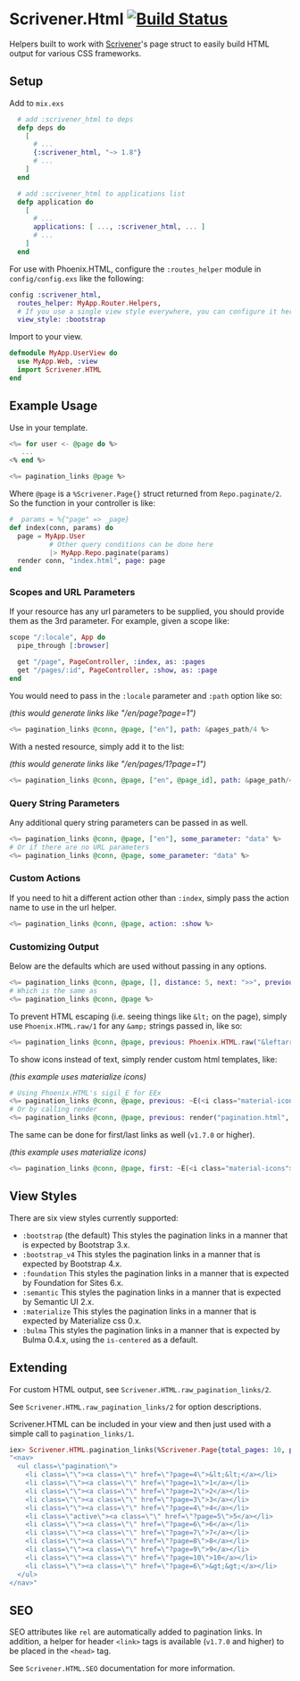 # Scrivener.Html [![Build Status](https://semaphoreci.com/api/v1/projects/3b1ad27c-8991-4208-94d0-0bae42108482/638637/badge.svg)](https://semaphoreci.com/mgwidmann/scrivener_html)

Helpers built to work with [Scrivener](https://github.com/drewolson/scrivener)'s page struct to easily build HTML output for various CSS frameworks.

## Setup

Add to `mix.exs`

```elixir
  # add :scrivener_html to deps
  defp deps do
    [
      # ...
      {:scrivener_html, "~> 1.8"}
      # ...
    ]
  end

  # add :scrivener_html to applications list
  defp application do
    [
      # ...
      applications: [ ..., :scrivener_html, ... ]
      # ...
    ]
  end
```

For use with Phoenix.HTML, configure the `:routes_helper` module in `config/config.exs`
like the following:

```elixir
config :scrivener_html,
  routes_helper: MyApp.Router.Helpers,
  # If you use a single view style everywhere, you can configure it here. See View Styles below for more info.
  view_style: :bootstrap
```

Import to your view.

```elixir
defmodule MyApp.UserView do
  use MyApp.Web, :view
  import Scrivener.HTML
end
```

## Example Usage

Use in your template.

```elixir
<%= for user <- @page do %>
   ...
<% end %>

<%= pagination_links @page %>
```

Where `@page` is a `%Scrivener.Page{}` struct returned from `Repo.paginate/2`.
So the function in your controller is like:

```elixir
#  params = %{"page" => _page}
def index(conn, params) do
  page = MyApp.User
          # Other query conditions can be done here
          |> MyApp.Repo.paginate(params)
  render conn, "index.html", page: page
end
```

### Scopes and URL Parameters

If your resource has any url parameters to be supplied, you should provide them as the 3rd parameter. For example, given a scope like:

```elixir
scope "/:locale", App do
  pipe_through [:browser]

  get "/page", PageController, :index, as: :pages
  get "/pages/:id", PageController, :show, as: :page
end
```

You would need to pass in the `:locale` parameter and `:path` option like so:

_(this would generate links like "/en/page?page=1")_

```elixir
<%= pagination_links @conn, @page, ["en"], path: &pages_path/4 %>
```

With a nested resource, simply add it to the list:

_(this would generate links like "/en/pages/1?page=1")_

```elixir
<%= pagination_links @conn, @page, ["en", @page_id], path: &page_path/4, action: :show %>
```

### Query String Parameters

Any additional query string parameters can be passed in as well.

```elixir
<%= pagination_links @conn, @page, ["en"], some_parameter: "data" %>
# Or if there are no URL parameters
<%= pagination_links @conn, @page, some_parameter: "data" %>
```

### Custom Actions

If you need to hit a different action other than `:index`, simply pass the action name to use in the url helper.

```elixir
<%= pagination_links @conn, @page, action: :show %>
```

### Customizing Output

Below are the defaults which are used without passing in any options.

```elixir
<%= pagination_links @conn, @page, [], distance: 5, next: ">>", previous: "<<", first: true, last: true, view_style: :bootstrap %>
# Which is the same as
<%= pagination_links @conn, @page %>
```

To prevent HTML escaping (i.e. seeing things like `&lt;` on the page), simply use `Phoenix.HTML.raw/1` for any `&amp;` strings passed in, like so:

```elixir
<%= pagination_links @conn, @page, previous: Phoenix.HTML.raw("&leftarrow;"), next: Phoenix.HTML.raw("&rightarrow;") %>
```

To show icons instead of text, simply render custom html templates, like:

_(this example uses materialize icons)_

```elixir
# Using Phoenix.HTML's sigil_E for EEx
<%= pagination_links @conn, @page, previous: ~E(<i class="material-icons">chevron_left</i>), next: ~E(<i class="material-icons">chevron_right</i>) %>
# Or by calling render
<%= pagination_links @conn, @page, previous: render("pagination.html", direction: :prev), next: render("pagination.html", direction: :next)) %>
```

The same can be done for first/last links as well (`v1.7.0` or higher).

_(this example uses materialize icons)_

```elixir
<%= pagination_links @conn, @page, first: ~E(<i class="material-icons">chevron_left</i>), last: ~E(<i class="material-icons">chevron_right</i>) %>
```

## View Styles

There are six view styles currently supported:

- `:bootstrap` (the default) This styles the pagination links in a manner that
  is expected by Bootstrap 3.x.
- `:bootstrap_v4` This styles the pagination links in a manner that
  is expected by Bootstrap 4.x.
- `:foundation` This styles the pagination links in a manner that is expected
  by Foundation for Sites 6.x.
- `:semantic` This styles the pagination links in a manner that is expected by
  Semantic UI 2.x.
- `:materialize` This styles the pagination links in a manner that
  is expected by Materialize css 0.x.
- `:bulma` This styles the pagination links in a manner that is expected by Bulma 0.4.x, using the `is-centered` as a default.

## Extending

For custom HTML output, see `Scrivener.HTML.raw_pagination_links/2`.

See `Scrivener.HTML.raw_pagination_links/2` for option descriptions.

Scrivener.HTML can be included in your view and then just used with a simple call to `pagination_links/1`.

```elixir
iex> Scrivener.HTML.pagination_links(%Scrivener.Page{total_pages: 10, page_number: 5}) |> Phoenix.HTML.safe_to_string()
"<nav>
  <ul class=\"pagination\">
    <li class=\"\"><a class=\"\" href=\"?page=4\">&lt;&lt;</a></li>
    <li class=\"\"><a class=\"\" href=\"?page=1\">1</a></li>
    <li class=\"\"><a class=\"\" href=\"?page=2\">2</a></li>
    <li class=\"\"><a class=\"\" href=\"?page=3\">3</a></li>
    <li class=\"\"><a class=\"\" href=\"?page=4\">4</a></li>
    <li class=\"active\"><a class=\"\" href=\"?page=5\">5</a></li>
    <li class=\"\"><a class=\"\" href=\"?page=6\">6</a></li>
    <li class=\"\"><a class=\"\" href=\"?page=7\">7</a></li>
    <li class=\"\"><a class=\"\" href=\"?page=8\">8</a></li>
    <li class=\"\"><a class=\"\" href=\"?page=9\">9</a></li>
    <li class=\"\"><a class=\"\" href=\"?page=10\">10</a></li>
    <li class=\"\"><a class=\"\" href=\"?page=6\">&gt;&gt;</a></li>
  </ul>
</nav>"
```

## SEO

SEO attributes like `rel` are automatically added to pagination links. In addition, a helper for header `<link>` tags is available (`v1.7.0` and higher) to be placed in the `<head>` tag.

See `Scrivener.HTML.SEO` documentation for more information.
